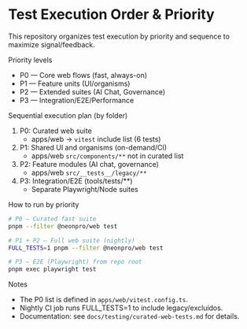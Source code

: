 # Test Execution Order & Priority

This repository organizes test execution by priority and sequence to maximize signal/feedback.

Priority levels
- P0 — Core web flows (fast, always-on)
- P1 — Feature units (UI/organisms)
- P2 — Extended suites (AI Chat, Governance)
- P3 — Integration/E2E/Performance

Sequential execution plan (by folder)
1. P0: Curated web suite
   - apps/web → `vitest` include list (6 tests)
2. P1: Shared UI and organisms (on-demand/CI)
   - apps/web `src/components/**` not in curated list
3. P2: Feature modules (AI chat, governance)
   - apps/web `src/__tests__/legacy/**`
4. P3: Integration/E2E (tools/tests/**)
   - Separate Playwright/Node suites

How to run by priority

```bash
# P0 — Curated fast suite
pnpm --filter @neonpro/web test

# P1 + P2 — Full web suite (nightly)
FULL_TESTS=1 pnpm --filter @neonpro/web test

# P3 — E2E (Playwright) from repo root
pnpm exec playwright test
```

Notes
- The P0 list is defined in `apps/web/vitest.config.ts`.
- Nightly CI job runs FULL_TESTS=1 to include legacy/excluídos.
- Documentation: see `docs/testing/curated-web-tests.md` for details.
